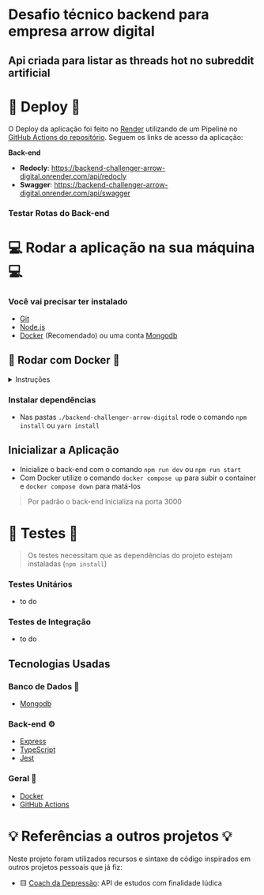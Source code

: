 # Desafio técnico backend para empresa arrow digital

## Api criada para listar as threads hot no subreddit artificial

# 🚀 Deploy 🚀

O Deploy da aplicação foi feito no [Render](https://render.com/) utilizando de um Pipeline no [GitHub Actions do repositório](https://github.com/fernandosenacruz/backend-challenger-arrow-digital). Seguem os links de acesso da aplicação:

**Back-end**

- **Redocly**: https://backend-challenger-arrow-digital.onrender.com/api/redocly
- **Swagger**: https://backend-challenger-arrow-digital.onrender.com/api/swagger

### Testar Rotas do Back-end

# 💻 Rodar a aplicação na sua máquina 💻

### Você vai precisar ter instalado

- [Git](https://git-scm.com/downloads)
- [Node.js](https://nodejs.org/en/download/)
- [Docker](https://www.docker.com/get-started/) (Recomendado) ou uma conta [Mongodb](https://www.mongodb.com/pt-br/atlas)

## 🐋 Rodar com Docker 🐋

<details>
<summary>Instruções</summary>

## Clonar o repositório

Primeiramente você vai precisar clonar este repositório para qualquer diretório em sua máquina local.

Para isso você vai executar o seguinte comando no seu terminal:

```console
git clone https://github.com/fernandosenacruz/backend-challenger-arrow-digital.git
```

## Setup

Antes de inicializar o projeto, é importante configurar algumas variáveis de ambiente (.env.example) e instalar as dependências do projeto.

### Configurar o ambiente (.env)

- **Back-end**
  - Acesse o diretório `./backend-challenger-arrow-digital`
  - Crie o arquivo `.env` com as variáveis de ambiente indicadas:
  ```
  DB_USERNAME="" // host
  DB_PASSWORD="" // password
  MONGO_URL=mongodb+srv://<user>:<db_password>@<cluster>.mongodb.net/ para coneção com atlas
  BASE_URL="http://localhost:3000" // URL db mongo localmente está rodando (Docker)
  ```
  > Apague os comentários indicados `// ...` ao lado do valor da variável

## Acessar a Aplicação

- Back-end:
  - Você pode testar a aplicação via Postman ou Insomnia - URL: `http://localhost:3000/api/threads?initialDate=2024-10-27T15:24:03&finalDate=2024-10-28T00:00:00.000Z` ou via Swagger - URL `http://localhost:3000/api/docs`

</details>

### Instalar dependências

- Nas pastas `./backend-challenger-arrow-digital` rode o comando `npm install` ou `yarn install`

## Inicializar a Aplicação

- Inicialize o back-end com o comando `npm run dev` ou `npm run start`
- Com Docker utilize o comando `docker compose up` para subir o container e `docker compose down` para matá-los

> Por padrão o back-end inicializa na porta 3000

</details>

# 🚧 Testes 🚧

> Os testes necessitam que as dependências do projeto estejam instaladas (`npm install`)

### Testes Unitários

- to do

### Testes de Integração

- to do

## Tecnologias Usadas

### Banco de Dados 💾

- [Mongodb](https://www.mongodb.com/pt-br/atlas)

### Back-end ⚙️

- [Express](https://expressjs.com/pt-br/)
- [TypeScript](https://www.typescriptlang.org/)
- [Jest](https://jestjs.io/pt-BR/)

### Geral 🧾

- [Docker](https://www.docker.com/)
- [GitHub Actions](https://github.com/features/actions)
</details>

# 💡 Referências a outros projetos 💡

Neste projeto foram utilizados recursos e sintaxe de código inspirados em outros projetos pessoais que já fiz:

- 🟨 [Coach da Depressão](https://github.com/fernandosenacruz/CDD_back-end): API de estudos com finalidade lúdica
